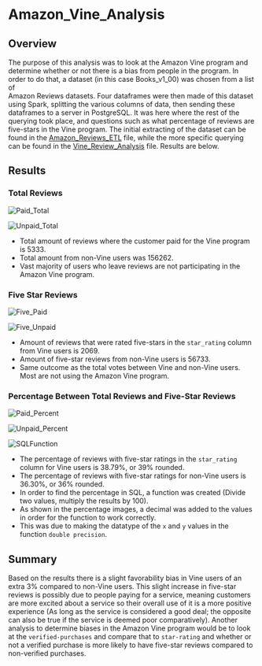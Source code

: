 # Amazon_Vine_Analysis

## Overview

The purpose of this analysis was to look at the Amazon Vine program and determine whether or not there is a bias from people in the program. In order to do that, a dataset (in this case Books_v1_00) was chosen from a list of  
Amazon Reviews datasets. Four dataframes were then made of this dataset using Spark, splitting the various columns of data, then sending these dataframes to a server in PostgreSQL. It was here where the rest of the querying took place, and questions such as what percentage of reviews are five-stars in the Vine program. The initial extracting of the dataset can be found in the [Amazon_Reviews_ETL]() file, while the more specific querying can be found in the [Vine_Review_Analysis]() file. Results are below.

## Results


### Total Reviews


![Paid_Total]()


![Unpaid_Total]()


- Total amount of reviews where the customer paid for the Vine program is 5333.
- Total amount from non-Vine users was 156262.
- Vast majority of users who leave reviews are not participating in the Amazon Vine program.

### Five Star Reviews


![Five_Paid]()


![Five_Unpaid]()


- Amount of reviews that were rated five-stars in the `star_rating` column from Vine users is 2069.
- Amount of five-star reviews from non-Vine users is 56733.
- Same outcome as the total votes between Vine and non-Vine users. Most are not using the Amazon Vine program.

### Percentage Between Total Reviews and Five-Star Reviews


![Paid_Percent]()


![Unpaid_Percent]()


![SQLFunction]()

- The percentage of reviews with five-star ratings in the `star_rating` column for Vine users is 38.79%, or 39% rounded.
- The percentage of reviews with five-star ratings for non-Vine users is 36.30%, or 36% rounded.
- In order to find the percentage in SQL, a function was created (Divide two values, multiply the results by 100).
- As shown in the percentage images, a decimal was added to the values in order for the function to work correctly.
- This was due to making the datatype of the `x` and `y` values in the function `double precision`.


## Summary

Based on the results there is a slight favorability bias in Vine users of an extra 3% compared to non-Vine users. This slight increase in five-star reviews is possibly due to people paying for a service, meaning customers are more excited about a service so their overall use of it is a more positive experience (As long as the service is considered a good deal; the opposite can also be true if the service is deemed poor comparatively). Another analysis to determine biases in the Amazon Vine program would be to look at the `verified-purchases` and compare that to `star-rating` and whether or not a verified purchase is more likely to have five-star reviews compared to non-verified purchases. 